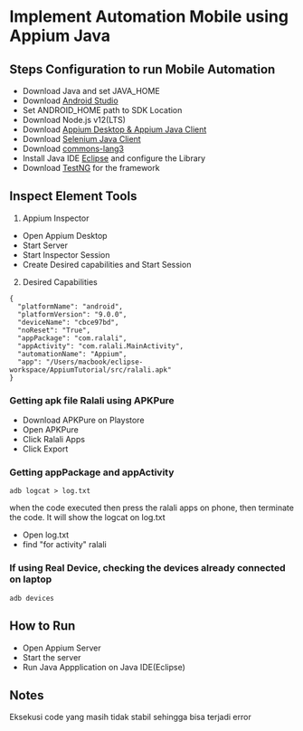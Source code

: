# Implement Automation Mobile using Appium Java

## Steps Configuration to run Mobile Automation
- Download Java and set JAVA_HOME
- Download [Android Studio](https://developer.android.com/studio)
- Set ANDROID_HOME path to SDK Location
- Download Node.js v12(LTS)
- Download [Appium Desktop & Appium Java Client](http://appium.io/downloads.html)
- Download [Selenium Java Client](https://www.selenium.dev/downloads/)
- Download [commons-lang3](https://commons.apache.org/proper/commons-lang/download_lang.cgi)
- Install Java IDE [Eclipse](https://www.eclipse.org/downloads/) and configure the Library
- Download [TestNG](https://testng.org/doc/download.html) for the framework 

## Inspect Element Tools

1. Appium Inspector
- Open Appium Desktop
- Start Server
- Start Inspector Session
- Create Desired capabilities and Start Session

2. Desired Capabilities
```
{
  "platformName": "android",
  "platformVersion": "9.0.0",
  "deviceName": "cbce97bd",
  "noReset": "True",
  "appPackage": "com.ralali",
  "appActivity": "com.ralali.MainActivity",
  "automationName": "Appium",
  "app": "/Users/macbook/eclipse-workspace/AppiumTutorial/src/ralali.apk"
}
```

### Getting apk file Ralali using APKPure
- Download APKPure on Playstore
- Open APKPure
- Click Ralali Apps
- Click Export

### Getting appPackage and appActivity
```
adb logcat > log.txt
```
when the code executed then press the ralali apps on phone, then terminate the code.
It will show the logcat on log.txt
- Open log.txt
- find "for activity" ralali

### If using Real Device, checking the devices already connected on laptop
```
adb devices
```
## How to Run
- Open Appium Server
- Start the server
- Run Java Appplication on Java IDE(Eclipse)

## Notes
Eksekusi code yang masih tidak stabil sehingga bisa terjadi error
